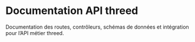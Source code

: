 # Documentation API threed
Documentation des routes, contrôleurs, schémas de données et intégration pour l’API métier threed.

